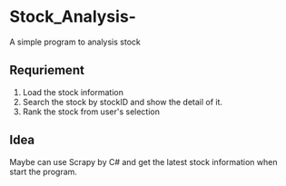 # Stock_Analysis-
A simple program to analysis stock

## Requriement
1. Load the stock information
2. Search the stock by stockID and show the detail of it.
3. Rank the stock from user's selection

## Idea
Maybe can use Scrapy by C# and get the latest stock information when start the program.